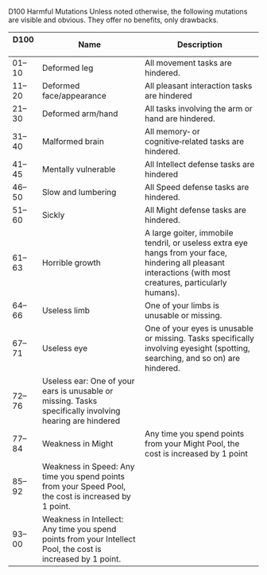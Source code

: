 


D100 Harmful Mutations
Unless noted otherwise, the following mutations are visible and obvious. They offer no benefits, only drawbacks.

| D100 &nbsp; &nbsp; | Name                     | Description                                                                                                                                                  |
| ----- | ------------------------ | ------------------------------------------------------------------------------------------------------------------------------------------------------------ |
| 01–10 | Deformed leg             | All movement tasks are hindered.                                                                                                                             |
| 11–20 | Deformed face/appearance | All pleasant interaction tasks are hindered                                                                                                                  |
| 21–30 | Deformed arm/hand        | All tasks involving the arm or hand are hindered.                                                                                                            |
| 31–40 | Malformed brain          | All memory‑ or cognitive‑related tasks are hindered.                                                                                                         |
| 41–45 | Mentally vulnerable      | All Intellect defense tasks are hindered                                                                                                                     |
| 46–50 | Slow and lumbering       | All Speed defense tasks are hindered.                                                                                                                        |
| 51–60 | Sickly                   | All Might defense tasks are hindered.                                                                                                                        |
| 61–63 | Horrible growth          | A large goiter, immobile tendril, or useless extra eye hangs from your face, hindering all pleasant interactions (with most creatures, particularly humans). |
| 64–66 | Useless limb             | One of your limbs is unusable or missing.                                                                                                                    |
| 67–71 | Useless eye              | One of your eyes is unusable or missing. Tasks specifically involving eyesight (spotting, searching, and so on) are hindered.                                |
| 72–76 | Useless ear: One of your ears is unusable or missing. Tasks specifically involving hearing are hindered |
|77–84 | Weakness in Might | Any time you spend points from your Might Pool, the cost is increased by 1 point |
|85–92 | Weakness in Speed: Any time you spend points from your Speed Pool, the cost is increased by 1 point. |
|93–00 | Weakness in Intellect: Any time you spend points from your Intellect Pool, the cost is increased by 1 point. |
